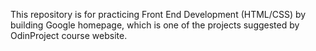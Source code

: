 This repository is for practicing Front End Development (HTML/CSS) by building Google homepage, which is one of the projects suggested by OdinProject course website.